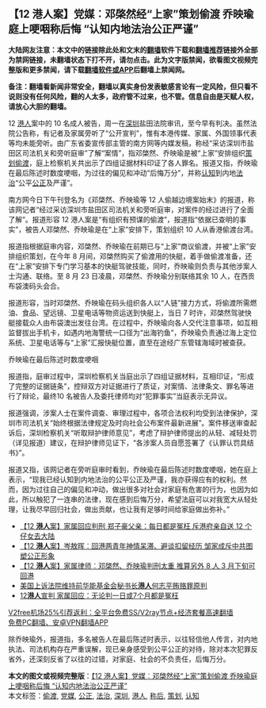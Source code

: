  <h2>【12 港人案】党媒︰邓棨然经“上家”策划偷渡 乔映瑜庭上哽咽称后悔 “认知内地法治公正严谨”</h2> <p class="notice"><b>大陆网友注意：本文中的链接除此处和文末的<a href="https://github.com/bannedbook/fanqiang" >翻墙</a>软件下载和<a href="https://github.com/killgcd/justmysocks/blob/master/README.md">翻墙推荐</a>链接外全部为禁网链接，未翻墙状态下打不开，请勿点击。此为文字版禁闻，欲看图文视频完整版和更多禁闻，请下载<a href="https://github.com/bannedbook/fanqiang">翻墙软件或APP</a>后翻墙上禁闻网。</p><p>备注：翻墙看新闻非常安全，翻墙以真实身份发表敏感言论有一定风险，但只看不说则没有任何风险，翻的人太多，政府管不过来，也不管。信息自由是天赋人权，请放心大胆的翻墙。</b></p>  <div class="entry">  <p>12 <a href="https://www.bannedbook.org/bnews/tag/%e6%b8%af%e4%ba%ba/" class="st_tag internal_tag" rel="tag" title="标签 港人 下的日志">港人</a>案中的 10 名成人被告，周一在<a href="https://www.bannedbook.org/bnews/tag/%e6%b7%b1%e5%9c%b3/" class="st_tag internal_tag" rel="tag" title="标签 深圳 下的日志">深圳</a>盐田法院审讯，至今早有判决。虽然法院公告称，有记者及家属旁听了“公开宣判”，惟有本港传媒、家属、外国领事代表等均未能旁听。由广东省委宣传部主管的南方网等内媒发稿，称经“采访深圳市盐田区司法机关和旁听庭审”了解“案情”，指邓棨然、乔映瑜是被“上家”安排组织<a href="https://www.bannedbook.org/bnews/tag/%E7%AD%96%E5%88%92/" class="st_tag internal_tag" rel="tag" title="标签 策划 下的日志">策划</a><a href="https://www.bannedbook.org/bnews/tag/%e5%81%b7%e6%b8%a1/" class="st_tag internal_tag" rel="tag" title="标签 偷渡 下的日志">偷渡</a>，庭上检察机关共出示了四组证据材料印证了各人罪名。报道又指，乔映瑜在最后陈述时数度哽咽，为过往的偏见和冲动“后悔万分”，并称<a href="https://www.bannedbook.org/bnews/tag/%E8%AE%A4%E7%9F%A5/" class="st_tag internal_tag" rel="tag" title="标签 认知 下的日志">认知</a>到内地<a href="https://www.bannedbook.org/bnews/tag/%e6%b3%95%e6%b2%bb/" class="st_tag internal_tag" rel="tag" title="标签 法治 下的日志">法治</a>“公平<a href="https://www.bannedbook.org/bnews/tag/%E5%85%AC%E6%AD%A3/" class="st_tag internal_tag" rel="tag" title="标签 公正 下的日志">公正</a>及严谨”。</p> <p>南方网今日下午刊登名为《邓棨然、乔映瑜等 12 人偷越边境案始末》的报道，称该网记者“经过采访深圳市盐田区司法机关和旁听庭审，对案件的经过进行了全面了解”。报道形容 12 港人案是“有组织有预谋的偷渡”，报道指“依据已查明的事实”，被告人邓棨然、乔映瑜是在“上家”安排下，策划组织 10 人从香港偷渡台湾。</p> <p>报道指根据庭审内容，邓棨然、乔映瑜在前期已与“上家”商议偷渡，并被“上家”安排组织策划，在今年 8 月间，邓棨然购买了偷渡用的快艇，着手做偷渡准备，还在“上家”安排下专门学习基本的快艇驾驶技能，同时，乔映瑜则负责与其他涉案人士沟通、联络。至 8 月 23 日凌晨，邓棨然、乔映瑜分别联络其余 10 人，在西贡布袋澳码头会合。</p>  <p>报道形容，当时邓棨然、乔映瑜在码头组织各人以“人链”接力方式，将偷渡所需燃油、食品、望远镜、卫星电话等物资运送到快艇上，当日 7 时许，邓棨然驾驶快艇接载众人由布袋澳出发往台湾。在过程中，乔映瑜向各人交代注意事项，如互相监督拔出手机卡，如遇内地海警统一口径为“出海钓鱼”，乔映瑜负责通过海上定位系统、卫星电话等与“上家”汇报快艇位置，直至在途经广东管辖海域时被查获。</p> <p>乔映瑜在最后陈述时数度哽咽</p> <p>报道指，庭审过程中，深圳检察机关当庭出示了四组证据材料，互相印证，“形成了完整的证据链条”，控辩双方对证据进行了质证，对案情、法律条文、罪名等进行了辩论，最终10 名被告人及委托律师均对“犯罪事实”当庭表示无异议。</p>  <p>报道强调，涉案人士在案件调查、审理过程中，各项合法权利均受到法律保护，深圳市司法机关“始终根据法律规定及时向社会公布案件最新进展”。案件移送审查起诉后，深圳检察机关“听取辩护律师意见”，考虑了辩护律师提出的从轻、减轻处罚（详见报道）建议，在辩护律师见证下，“各涉案人员自愿签署了《认罪认罚具结书》”。</p> <p>报道又指，该网记者在旁听庭审时看到，乔映瑜在最后陈述时数度哽咽，她在庭上表示，“现我已经认知到内地法治的公平公正及严谨，我亦获得应有的权利。然而，因为过往自己的偏见和冲动，做出很多对社会对家庭有危害的行为，也因为如此，所以触犯了一连串的法律，现在感到后悔万分，希望法庭可以对我宽大从轻处理，让我尽早回归社会，做出贡献，也让我有足够时间给家庭做出弥补。”</p> <ul class='op-related-articles' title='相关阅读'> <li><a href='https://www.bannedbook.org/bnews/comments/20201231/1458108.html' target='_blank'>【12 <b>港人</b>案】家属回应判刑 郑子豪父亲：每日都是冤枉 斥港府亲自送 12 个仔女去大陆</a></li> <li><a href='https://www.bannedbook.org/bnews/comments/20201231/1458062.html' target='_blank'>【12 <b>港人</b>案】岑敖晖︰回港两青年神情呆滞、避谈扣留经历 邹家成斥中共图塑公正形象</a></li> <li><a href='https://www.bannedbook.org/bnews/comments/20201230/1458000.html' target='_blank'>【12 <b>港人</b>案】家属律师︰邓棨然、乔映瑜判刑太重 推算另外 8 人 3 月下旬可回港</a></li> <li><a href='https://www.bannedbook.org/bnews/worldnews/20201230/1457986.html' target='_blank'>美国上诉法院维持前华能基金会秘书长<b>港人</b>何志平贿赂罪原判</a></li> <li><a href='https://www.bannedbook.org/bnews/cnnews/hknews/20201230/1457983.html' target='_blank'>12<b>港人</b>宣判 家属回应：无论判一日或7个月都是冤枉</a></li> </ul> <p class="texttj"> <a href="https://www.bannedbook.org/forum23/topic22702.html" target="_blank">V2free机场25%引荐返利：全平台免费SS/V2ray节点+经济套餐高速翻墙</a><br/> <a href="https://github.com/bannedbook/fanqiang/wiki/%E7%A6%81%E9%97%BB%E7%BD%91%E5%AE%89%E5%8D%93%E7%BF%BB%E5%A2%99%E6%96%B0%E9%97%BBAPP" target="_blank">免费PC翻墙、安卓VPN翻墙APP</a></p><p>除乔映瑜外，报道指，多名被告人在最后陈述时表示，以往轻信他人传言，对内地执法、司法机构存在严重误解，现已亲身感受到公平公正的对待，除对本次犯罪反省外，还深刻反省了以往的过错，对家庭、社会的不负责任，后悔万分。</p> <a name='sharetosocial'></a>       <div><b>本文的图文或视频完整版</b>：<a href='https://www.bannedbook.org/bnews/comments/20201231/1458107.html'>【12 港人案】党媒︰邓棨然经“上家”策划偷渡 乔映瑜庭上哽咽称后悔 “认知内地法治公正严谨”</a></div>  </div><!--END ENTRY--> <div class="postfooter"> <div>本文标签：<a href="https://www.bannedbook.org/bnews/tag/%e5%81%b7%e6%b8%a1/" rel="tag">偷渡</a>, <a href="https://www.bannedbook.org/bnews/tag/%E5%85%9A%E5%AA%92/" rel="tag">党媒</a>, <a href="https://www.bannedbook.org/bnews/tag/%E5%85%AC%E6%AD%A3/" rel="tag">公正</a>, <a href="https://www.bannedbook.org/bnews/tag/%e6%b3%95%e6%b2%bb/" rel="tag">法治</a>, <a href="https://www.bannedbook.org/bnews/tag/%e6%b7%b1%e5%9c%b3/" rel="tag">深圳</a>, <a href="https://www.bannedbook.org/bnews/tag/%e6%b8%af%e4%ba%ba/" rel="tag">港人</a>, <a href="https://www.bannedbook.org/bnews/tag/%E7%A7%B0%E5%90%8E/" rel="tag">称后</a>, <a href="https://www.bannedbook.org/bnews/tag/%E7%AD%96%E5%88%92/" rel="tag">策划</a>, <a href="https://www.bannedbook.org/bnews/tag/%E8%AE%A4%E7%9F%A5/" rel="tag">认知</a></div>  </div><!--END POSTFOOTER--> 